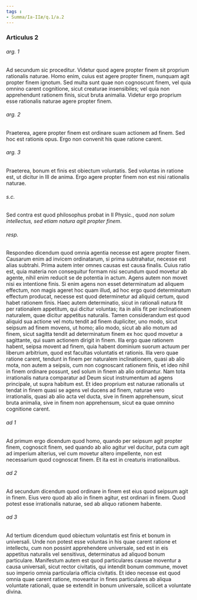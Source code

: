 ```yaml
---
tags : 
- Summa/Ia-IIæ/q.1/a.2
---
```


### Articulus 2

###### arg. 1
Ad secundum sic proceditur. Videtur quod agere propter finem sit proprium rationalis naturae. Homo enim, cuius est agere propter finem, nunquam agit propter finem ignotum. Sed multa sunt quae non cognoscunt finem, vel quia omnino carent cognitione, sicut creaturae insensibiles; vel quia non apprehendunt rationem finis, sicut bruta animalia. Videtur ergo proprium esse rationalis naturae agere propter finem.

###### arg. 2
Praeterea, agere propter finem est ordinare suam actionem ad finem. Sed hoc est rationis opus. Ergo non convenit his quae ratione carent.

###### arg. 3
Praeterea, bonum et finis est obiectum voluntatis. Sed voluntas in ratione est, ut dicitur in III de anima. Ergo agere propter finem non est nisi rationalis naturae.

###### s.c.
Sed contra est quod philosophus probat in II Physic., quod *non solum intellectus, sed etiam natura agit propter finem*.

###### resp.
Respondeo dicendum quod omnia agentia necesse est agere propter finem. Causarum enim ad invicem ordinatarum, si prima subtrahatur, necesse est alias subtrahi. Prima autem inter omnes causas est causa finalis. Cuius ratio est, quia materia non consequitur formam nisi secundum quod movetur ab agente, nihil enim reducit se de potentia in actum. Agens autem non movet nisi ex intentione finis. Si enim agens non esset determinatum ad aliquem effectum, non magis ageret hoc quam illud, ad hoc ergo quod determinatum effectum producat, necesse est quod determinetur ad aliquid certum, quod habet rationem finis. Haec autem determinatio, sicut in rationali natura fit per rationalem appetitum, qui dicitur voluntas; ita in aliis fit per inclinationem naturalem, quae dicitur appetitus naturalis. Tamen considerandum est quod aliquid sua actione vel motu tendit ad finem dupliciter, uno modo, sicut seipsum ad finem movens, ut homo; alio modo, sicut ab alio motum ad finem, sicut sagitta tendit ad determinatum finem ex hoc quod movetur a sagittante, qui suam actionem dirigit in finem. Illa ergo quae rationem habent, seipsa movent ad finem, quia habent dominium suorum actuum per liberum arbitrium, quod est facultas voluntatis et rationis. Illa vero quae ratione carent, tendunt in finem per naturalem inclinationem, quasi ab alio mota, non autem a seipsis, cum non cognoscant rationem finis, et ideo nihil in finem ordinare possunt, sed solum in finem ab alio ordinantur. Nam tota irrationalis natura comparatur ad Deum sicut instrumentum ad agens principale, ut supra habitum est. Et ideo proprium est naturae rationalis ut tendat in finem quasi se agens vel ducens ad finem, naturae vero irrationalis, quasi ab alio acta vel ducta, sive in finem apprehensum, sicut bruta animalia, sive in finem non apprehensum, sicut ea quae omnino cognitione carent.

###### ad 1
Ad primum ergo dicendum quod homo, quando per seipsum agit propter finem, cognoscit finem, sed quando ab alio agitur vel ducitur, puta cum agit ad imperium alterius, vel cum movetur altero impellente, non est necessarium quod cognoscat finem. Et ita est in creaturis irrationalibus.

###### ad 2
Ad secundum dicendum quod ordinare in finem est eius quod seipsum agit in finem. Eius vero quod ab alio in finem agitur, est ordinari in finem. Quod potest esse irrationalis naturae, sed ab aliquo rationem habente.

###### ad 3
Ad tertium dicendum quod obiectum voluntatis est finis et bonum in universali. Unde non potest esse voluntas in his quae carent ratione et intellectu, cum non possint apprehendere universale, sed est in eis appetitus naturalis vel sensitivus, determinatus ad aliquod bonum particulare. Manifestum autem est quod particulares causae moventur a causa universali, sicut rector civitatis, qui intendit bonum commune, movet suo imperio omnia particularia officia civitatis. Et ideo necesse est quod omnia quae carent ratione, moveantur in fines particulares ab aliqua voluntate rationali, quae se extendit in bonum universale, scilicet a voluntate divina.

